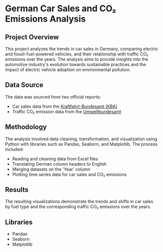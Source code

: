 # German Car Sales and CO₂ Emissions Analysis

## Project Overview

This project analyzes the trends in car sales in Germany, comparing electric and fossil-fuel-powered vehicles, and their relationship with traffic CO₂ emissions over the years. The analysis aims to provide insights into the automotive industry's evolution towards sustainable practices and the impact of electric vehicle adoption on environmental pollution.

## Data Source

The data was sourced from two official reports:
- Car sales data from the [Kraftfahrt-Bundesamt (KBA)](https://www.kba.de/DE/Statistik/Produktkatalog/produkte/Fahrzeuge/fz14_n_uebersicht.html?nn=3514348)
- Traffic CO₂ emission data from the [Umweltbundesamt](https://www.umweltbundesamt.de/daten/verkehr/emissionen-des-verkehrs#verkehr-belastet-luft-und-klima-minderungsziele-der-bundesregierung)

## Methodology

The analysis involved data cleaning, transformation, and visualization using Python with libraries such as Pandas, Seaborn, and Matplotlib. The process included:
- Reading and cleaning data from Excel files
- Translating German column headers to English
- Merging datasets on the 'Year' column
- Plotting time series data for car sales and CO₂ emissions

## Results

The resulting visualizations demonstrate the trends and shifts in car sales by fuel type and the corresponding traffic CO₂ emissions over the years.

## Libraries

- Pandas
- Seaborn
- Matplotlib


